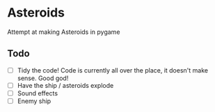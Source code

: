 # Asteroids
Attempt at making Asteroids in pygame

## Todo
- [ ] Tidy the code! Code is currently all over the place, it doesn't make sense. Good god!
- [ ] Have the ship / asteroids explode
- [ ] Sound effects
- [ ] Enemy ship
